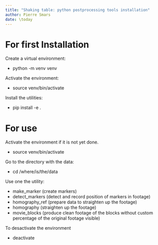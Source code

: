 ```yaml
---
title: "Shaking table: python postprocessing tools installation"
author: Pierre Smars
date: \today
---
```


# For first Installation

Create a virtual environment:

- python -m venv venv

Activate the environment:

- source venv/bin/activate

Install the utilities:

- pip install -e .

# For use

Activate the environment if it is not yet done.

- source venv/bin/activate

Go to the directory with the data:

- cd /where/is/the/data

Use one the utility:

- make_marker (create markers)
- detect_markers (detect and record position of markers in footage)
- homography_ref (prepare data to straighten up the footage)
- homography (straighten up the footage)
- movie_blocks (produce clean footage of the blocks without custom percentage of the original footage visible)

To desactivate the environment

- deactivate
